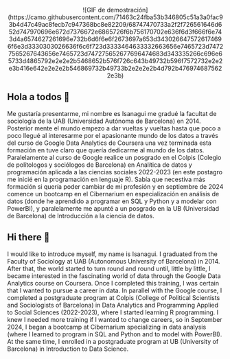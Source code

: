 <p align="center">
![GIF de demostración](https://camo.githubusercontent.com/71463c24fba53b346805c51a3a0fac93b4d47c49ac8fecb7c947368bc8e82209/68747470733a2f2f726561646d652d747970696e672d7376672e6865726f6b756170702e636f6d3f666f6e743d4a6574627261696e732b6d6f6e6f2673697a653d3430266475726174696f6e3d3330303026636f6c6f723d3333464633332663656e7465723d74727565267643656e7465723d747275652677696474683d343335266c696e65733d4865792e2e2e2b5468652b576f726c643b49732b596f7572732e2e2e3b416e642e2e2e2b546869732b49733b2e2e2e2b4d792b4769746875622e3b)
</p>

## Hola a todos 👋
Me gustaría presentarme, mi nombre es Isanagui me gradué la facultat de sociología de la UAB (Universidad Autónoma de Barcelona) en 2014. Posterior mente el mundo empezo a dar vueltas y vueltas hasta que poco a poco llegué al interesarme por el apasionante mundo de los datos a través del curso de Google Data Analytics de Coursera una vez terminada esta formación en 
tuve claro que quería dedicarme al mundo de los datos. Paralelamente al curso de Google realice un posgrado en el Colpis (Colegio de polítologos y sociólogos de Barcelona) en Analítica de datos y programación aplicada a las ciencias sociales 2022-2023 (en este postagro me inicié en la programación en lenguaje R). Sabía que necestiva más formación si quería poder cambiar de mi profesión y en septiembre de 2024 comence un bootcamp en el Cibernarium en especialización en análisis de datos (donde he aprendido a programar en SQL y Python y a modelar con PowerBI), y paralelamente me apunté a un posgrado en la UB (Universidad de Barcelona) de Introducción a la ciencia de datos.

## Hi there 👋
I would like to introduce myself, my name is Isanagui. I graduated from the Faculty of Sociology at UAB (Autonomous University of Barcelona) in 2014. After that, the world started to turn round and round until, little by little, I became interested in the fascinating world of data through the Google Data Analytics course on Coursera. Once I completed this training, I was certain that I wanted to pursue a career in data. In parallel with the Google course, I completed a postgraduate program at Colpis (College of Political Scientists and Sociologists of Barcelona) in Data Analytics and Programming Applied to Social Sciences (2022-2023), where I started learning R programming. I knew I needed more training if I wanted to change careers, so in September 2024, I began a bootcamp at Cibernarium specializing in data analysis (where I learned to program in SQL and Python and to model with PowerBI). At the same time, I enrolled in a postgraduate program at UB (University of Barcelona) in Introduction to Data Science.
<!--
**Isanagui1818/Isanagui1818** is a ✨ _special_ ✨ repository because its `README.md` (this file) appears on your GitHub profile.

Here are some ideas to get you started:

- 🔭 I’m currently working on ...
- 🌱 I’m currently learning ...
- 👯 I’m looking to collaborate on ...
- 🤔 I’m looking for help with ...
- 💬 Ask me about ...
- 📫 How to reach me: ...
- 😄 Pronouns: ...
- ⚡ Fun fact: ...
-->
